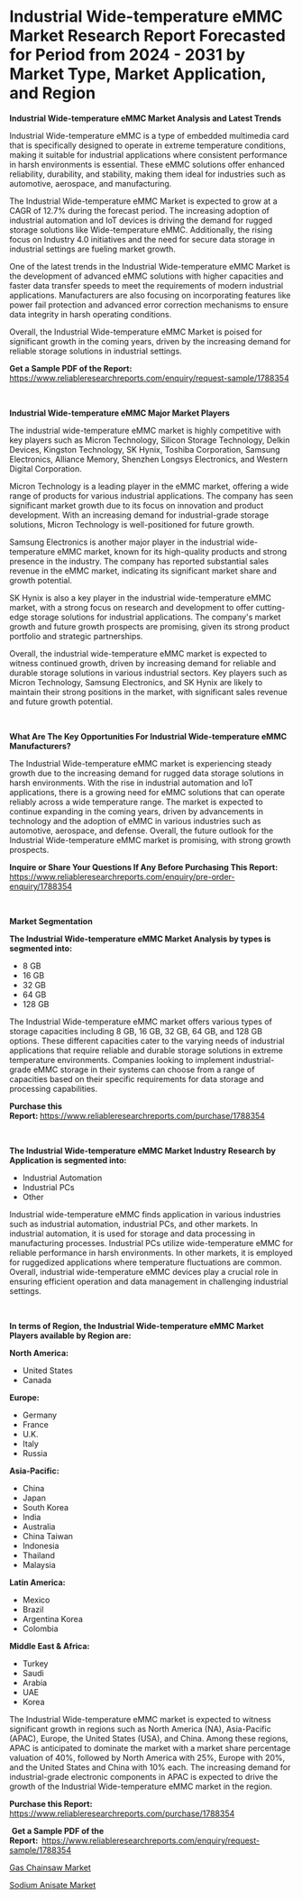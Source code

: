 <p><h1>Industrial Wide-temperature eMMC Market Research Report Forecasted for Period from 2024 -  2031 by Market Type, Market Application, and Region</h1></p><p><strong>Industrial Wide-temperature eMMC Market Analysis and Latest Trends</strong></p>
<p><p>Industrial Wide-temperature eMMC is a type of embedded multimedia card that is specifically designed to operate in extreme temperature conditions, making it suitable for industrial applications where consistent performance in harsh environments is essential. These eMMC solutions offer enhanced reliability, durability, and stability, making them ideal for industries such as automotive, aerospace, and manufacturing.</p><p>The Industrial Wide-temperature eMMC Market is expected to grow at a CAGR of 12.7% during the forecast period. The increasing adoption of industrial automation and IoT devices is driving the demand for rugged storage solutions like Wide-temperature eMMC. Additionally, the rising focus on Industry 4.0 initiatives and the need for secure data storage in industrial settings are fueling market growth.</p><p>One of the latest trends in the Industrial Wide-temperature eMMC Market is the development of advanced eMMC solutions with higher capacities and faster data transfer speeds to meet the requirements of modern industrial applications. Manufacturers are also focusing on incorporating features like power fail protection and advanced error correction mechanisms to ensure data integrity in harsh operating conditions.</p><p>Overall, the Industrial Wide-temperature eMMC Market is poised for significant growth in the coming years, driven by the increasing demand for reliable storage solutions in industrial settings.</p></p>
<p><strong>Get a Sample PDF of the Report:&nbsp;</strong> <a href="https://www.reliableresearchreports.com/enquiry/request-sample/1788354">https://www.reliableresearchreports.com/enquiry/request-sample/1788354</a></p>
<p>&nbsp;</p>
<p><strong>Industrial Wide-temperature eMMC Major Market Players</strong></p>
<p><p>The industrial wide-temperature eMMC market is highly competitive with key players such as Micron Technology, Silicon Storage Technology, Delkin Devices, Kingston Technology, SK Hynix, Toshiba Corporation, Samsung Electronics, Alliance Memory, Shenzhen Longsys Electronics, and Western Digital Corporation.</p><p>Micron Technology is a leading player in the eMMC market, offering a wide range of products for various industrial applications. The company has seen significant market growth due to its focus on innovation and product development. With an increasing demand for industrial-grade storage solutions, Micron Technology is well-positioned for future growth.</p><p>Samsung Electronics is another major player in the industrial wide-temperature eMMC market, known for its high-quality products and strong presence in the industry. The company has reported substantial sales revenue in the eMMC market, indicating its significant market share and growth potential.</p><p>SK Hynix is also a key player in the industrial wide-temperature eMMC market, with a strong focus on research and development to offer cutting-edge storage solutions for industrial applications. The company's market growth and future growth prospects are promising, given its strong product portfolio and strategic partnerships.</p><p>Overall, the industrial wide-temperature eMMC market is expected to witness continued growth, driven by increasing demand for reliable and durable storage solutions in various industrial sectors. Key players such as Micron Technology, Samsung Electronics, and SK Hynix are likely to maintain their strong positions in the market, with significant sales revenue and future growth potential.</p></p>
<p>&nbsp;</p>
<p><strong>What Are The Key Opportunities For Industrial Wide-temperature eMMC Manufacturers?</strong></p>
<p><p>The Industrial Wide-temperature eMMC market is experiencing steady growth due to the increasing demand for rugged data storage solutions in harsh environments. With the rise in industrial automation and IoT applications, there is a growing need for eMMC solutions that can operate reliably across a wide temperature range. The market is expected to continue expanding in the coming years, driven by advancements in technology and the adoption of eMMC in various industries such as automotive, aerospace, and defense. Overall, the future outlook for the Industrial Wide-temperature eMMC market is promising, with strong growth prospects.</p></p>
<p><strong>Inquire or Share Your Questions If Any Before Purchasing This Report:</strong> <a href="https://www.reliableresearchreports.com/enquiry/pre-order-enquiry/1788354">https://www.reliableresearchreports.com/enquiry/pre-order-enquiry/1788354</a></p>
<p>&nbsp;</p>
<p><strong>Market Segmentation</strong></p>
<p><strong>The Industrial Wide-temperature eMMC Market Analysis by types is segmented into:</strong></p>
<p><ul><li>8 GB</li><li>16 GB</li><li>32 GB</li><li>64 GB</li><li>128 GB</li></ul></p>
<p><p>The Industrial Wide-temperature eMMC market offers various types of storage capacities including 8 GB, 16 GB, 32 GB, 64 GB, and 128 GB options. These different capacities cater to the varying needs of industrial applications that require reliable and durable storage solutions in extreme temperature environments. Companies looking to implement industrial-grade eMMC storage in their systems can choose from a range of capacities based on their specific requirements for data storage and processing capabilities.</p></p>
<p><strong>Purchase this Report:&nbsp;</strong><a href="https://www.reliableresearchreports.com/purchase/1788354">https://www.reliableresearchreports.com/purchase/1788354</a></p>
<p>&nbsp;</p>
<p><strong>The Industrial Wide-temperature eMMC Market Industry Research by Application is segmented into:</strong></p>
<p><ul><li>Industrial Automation</li><li>Industrial PCs</li><li>Other</li></ul></p>
<p><p>Industrial wide-temperature eMMC finds application in various industries such as industrial automation, industrial PCs, and other markets. In industrial automation, it is used for storage and data processing in manufacturing processes. Industrial PCs utilize wide-temperature eMMC for reliable performance in harsh environments. In other markets, it is employed for ruggedized applications where temperature fluctuations are common. Overall, industrial wide-temperature eMMC devices play a crucial role in ensuring efficient operation and data management in challenging industrial settings.</p></p>
<p>&nbsp;</p>
<p><strong>In terms of Region, the Industrial Wide-temperature eMMC Market Players available by Region are:</strong></p>
<p>
    <p> <strong> North America: </strong>
        <ul>
            <li>United States</li>
            <li>Canada</li>
        </ul>
        </p> 
    <p> <strong> Europe: </strong>
        <ul>
            <li>Germany</li>
            <li>France</li>
            <li>U.K.</li>
            <li>Italy</li>
            <li>Russia</li>
        </ul>
        </p> 
    <p> <strong> Asia-Pacific: </strong>
        <ul>
            <li>China</li>
            <li>Japan</li>
            <li>South Korea</li>
            <li>India</li>
            <li>Australia</li>
            <li>China Taiwan</li>
            <li>Indonesia</li>
            <li>Thailand</li>
            <li>Malaysia</li>
        </ul>
        </p> 
    <p> <strong> Latin America: </strong>
        <ul>
            <li>Mexico</li>
            <li>Brazil</li>
            <li>Argentina Korea</li>
            <li>Colombia</li>
        </ul>
        </p> 
    <p> <strong> Middle East & Africa: </strong>
        <ul>
            <li>Turkey</li>
            <li>Saudi</li>
            <li>Arabia</li>
            <li>UAE</li>
            <li>Korea</li>
        </ul>
    </p>
    </p>
<p><p>The Industrial Wide-temperature eMMC market is expected to witness significant growth in regions such as North America (NA), Asia-Pacific (APAC), Europe, the United States (USA), and China. Among these regions, APAC is anticipated to dominate the market with a market share percentage valuation of 40%, followed by North America with 25%, Europe with 20%, and the United States and China with 10% each. The increasing demand for industrial-grade electronic components in APAC is expected to drive the growth of the Industrial Wide-temperature eMMC market in the region.</p></p>
<p><strong>Purchase this Report: </strong><a href="https://www.reliableresearchreports.com/purchase/1788354">https://www.reliableresearchreports.com/purchase/1788354</a></p>
<p>&nbsp;<strong>Get a Sample PDF of the Report:&nbsp;&nbsp;</strong><a href="https://www.reliableresearchreports.com/enquiry/request-sample/1788354">https://www.reliableresearchreports.com/enquiry/request-sample/1788354</a></p>
<p><strong></strong></p>
<p><p><a href="https://view.publitas.com/reportprime-1/gas-chainsaw-market-analysis-and-market-size-global-industry-overview-market-segmentation-and-forecast-2024-to-2031/">Gas Chainsaw Market</a></p><p><a href="https://cat-emmental-94b.notion.site/Sodium-Anisate-Market-Analysis-Examines-its-Scope-on-Growth-Opportunities-and-Forecasted-Trends-Spa-7dd4ba62d3bf477aa411528a21da19a9">Sodium Anisate Market</a></p></p>